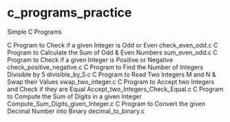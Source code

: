 # c_programs_practice
Simple C Programs


C Program to Check if a given Integer is Odd or Even
   	check_even_odd.c
C Program to Calculate the Sum of Odd & Even Numbers
  sum_even_odd.c
C Program to Check if a given Integer is Positive or Negative
  check_positive_negative.c
C Program to Find the Number of Integers Divisible by 5
  divisible_by_5.c
C Program to Read Two Integers M and N & Swap their Values
  swap_two_integer.c
C Program to Accept two Integers and Check if they are Equal
  Accept_two_Integers_Check_Equal.c
C Program to Compute the Sum of Digits in a given Integer
  Compute_Sum_Digits_given_Integer.c
C Program to Convert the given Decimal Number into Binary
   	decimal_to_binary.c
